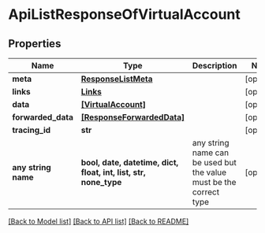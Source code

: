 # ApiListResponseOfVirtualAccount


## Properties
Name | Type | Description | Notes
------------ | ------------- | ------------- | -------------
**meta** | [**ResponseListMeta**](ResponseListMeta.md) |  | [optional] 
**links** | [**Links**](Links.md) |  | [optional] 
**data** | [**[VirtualAccount]**](VirtualAccount.md) |  | [optional] 
**forwarded_data** | [**[ResponseForwardedData]**](ResponseForwardedData.md) |  | [optional] 
**tracing_id** | **str** |  | [optional] 
**any string name** | **bool, date, datetime, dict, float, int, list, str, none_type** | any string name can be used but the value must be the correct type | [optional]

[[Back to Model list]](../README.md#documentation-for-models) [[Back to API list]](../README.md#documentation-for-api-endpoints) [[Back to README]](../README.md)


